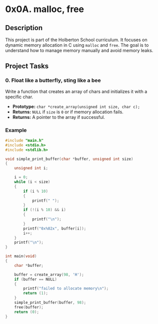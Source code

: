 # 0x0A. malloc, free

## Description
This project is part of the Holberton School curriculum. It focuses on dynamic memory allocation in C using `malloc` and `free`. The goal is to understand how to manage memory manually and avoid memory leaks.

## Project Tasks
### 0. Float like a butterfly, sting like a bee
Write a function that creates an array of chars and initializes it with a specific char.

- **Prototype:** `char *create_array(unsigned int size, char c);`
- **Returns:** `NULL` if `size` is `0` or if memory allocation fails.
- **Returns:** A pointer to the array if successful.

### Example
```c
#include "main.h"
#include <stdio.h>
#include <stdlib.h>

void simple_print_buffer(char *buffer, unsigned int size)
{
    unsigned int i;

    i = 0;
    while (i < size)
    {
        if (i % 10)
        {
            printf(" ");
        }
        if (!(i % 10) && i)
        {
            printf("\n");
        }
        printf("0x%02x", buffer[i]);
        i++;
    }
    printf("\n");
}

int main(void)
{
    char *buffer;

    buffer = create_array(98, 'H');
    if (buffer == NULL)
    {
        printf("failed to allocate memory\n");
        return (1);
    }
    simple_print_buffer(buffer, 98);
    free(buffer);
    return (0);
}
